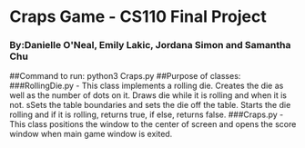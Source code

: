 # Craps Game - CS110 Final Project
### By:Danielle O'Neal, Emily Lakic, Jordana Simon and Samantha Chu

##Command to run: python3 Craps.py
##Purpose of classes: 
###RollingDie.py - This class implements a rolling die. Creates the die as well as the number of dots on it. Draws die while it is rolling and when it is not. sSets the table boundaries and sets the die off the table. Starts the die rolling and if it is rolling, returns true, if else, returns false.
###Craps.py - This class positions the window to the center of screen and opens the score window when main game window is exited.
